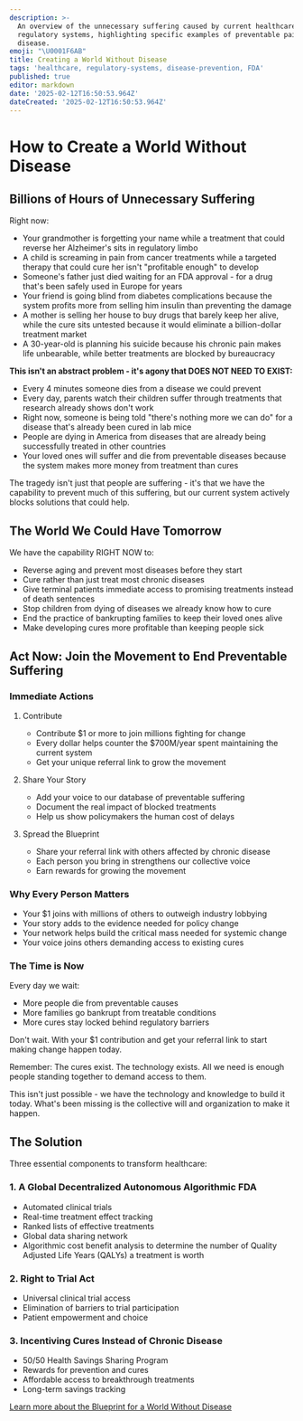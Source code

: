 ```yaml
---
description: >-
  An overview of the unnecessary suffering caused by current healthcare and
  regulatory systems, highlighting specific examples of preventable pain and
  disease.
emoji: "\U0001F6AB"
title: Creating a World Without Disease
tags: 'healthcare, regulatory-systems, disease-prevention, FDA'
published: true
editor: markdown
date: '2025-02-12T16:50:53.964Z'
dateCreated: '2025-02-12T16:50:53.964Z'
---
```

# How to Create a World Without Disease

## Billions of Hours of Unnecessary Suffering

Right now:

- Your grandmother is forgetting your name while a treatment that could reverse her Alzheimer's sits in regulatory limbo
- A child is screaming in pain from cancer treatments while a targeted therapy that could cure her isn't "profitable enough" to develop
- Someone's father just died waiting for an FDA approval - for a drug that's been safely used in Europe for years
- Your friend is going blind from diabetes complications because the system profits more from selling him insulin than preventing the damage
- A mother is selling her house to buy drugs that barely keep her alive, while the cure sits untested because it would eliminate a billion-dollar treatment market
- A 30-year-old is planning his suicide because his chronic pain makes life unbearable, while better treatments are blocked by bureaucracy

**This isn't an abstract problem - it's agony that DOES NOT NEED TO EXIST:**

- Every 4 minutes someone dies from a disease we could prevent
- Every day, parents watch their children suffer through treatments that research already shows don't work
- Right now, someone is being told "there's nothing more we can do" for a disease that's already been cured in lab mice
- People are dying in America from diseases that are already being successfully treated in other countries
- Your loved ones will suffer and die from preventable diseases because the system makes more money from treatment than cures

The tragedy isn't just that people are suffering - it's that we have the capability to prevent much of this suffering, but our current system actively blocks solutions that could help.

## The World We Could Have Tomorrow

We have the capability RIGHT NOW to:

- Reverse aging and prevent most diseases before they start
- Cure rather than just treat most chronic diseases
- Give terminal patients immediate access to promising treatments instead of death sentences
- Stop children from dying of diseases we already know how to cure
- End the practice of bankrupting families to keep their loved ones alive
- Make developing cures more profitable than keeping people sick

## Act Now: Join the Movement to End Preventable Suffering

### Immediate Actions

1. Contribute
   - Contribute $1 or more to join millions fighting for change
   - Every dollar helps counter the $700M/year spent maintaining the current system
   - Get your unique referral link to grow the movement

2. Share Your Story
   - Add your voice to our database of preventable suffering
   - Document the real impact of blocked treatments
   - Help us show policymakers the human cost of delays

3. Spread the Blueprint
   - Share your referral link with others affected by chronic disease
   - Each person you bring in strengthens our collective voice
   - Earn rewards for growing the movement

### Why Every Person Matters

- Your $1 joins with millions of others to outweigh industry lobbying
- Your story adds to the evidence needed for policy change
- Your network helps build the critical mass needed for systemic change
- Your voice joins others demanding access to existing cures

### The Time is Now

Every day we wait:

- More people die from preventable causes
- More families go bankrupt from treatable conditions
- More cures stay locked behind regulatory barriers

Don't wait. With your $1 contribution and get your referral link to start making change happen today.

Remember: The cures exist. The technology exists. All we need is enough people standing together to demand access to them.

This isn't just possible - we have the technology and knowledge to build it today. What's been missing is the collective will and organization to make it happen.

## The Solution

Three essential components to transform healthcare:

### 1. A Global Decentralized Autonomous Algorithmic FDA

- Automated clinical trials
- Real-time treatment effect tracking
- Ranked lists of effective treatments
- Global data sharing network
- Algorithmic cost benefit analysis to determine the number of Quality Adjusted Life Years (QALYs) a treatment is worth

### 2. Right to Trial Act

- Universal clinical trial access
- Elimination of barriers to trial participation
- Patient empowerment and choice

### 3. Incentiving Cures Instead of Chronic Disease

- 50/50 Health Savings Sharing Program
- Rewards for prevention and cures
- Affordable access to breakthrough treatments
- Long-term savings tracking

[Learn more about the Blueprint for a World Without Disease](blueprint.md)
